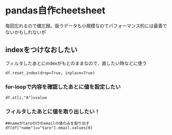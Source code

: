 # pandas自作cheetsheet
毎回忘れるので備忘録。扱うデータも小規模なのでパフォーマンス的には最善でないかもしれないが
## indexをつけなおしたい
フィルタしたあとにindexがもとのままなので、直したい時などに使う 

```
df.reset_index(drop=True, inplace=True)
```

### for-loopで内容を確認したあとに値を設定したい
```
df.at[i,"A"]=value
```
### フィルタしたあとに値を取り出したい！

```
##nameがtaroの行のemailの値のみを取り出す
df[df["name"]=="taro"].email.values[0]
```
